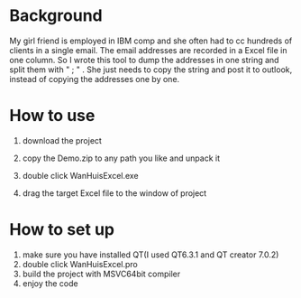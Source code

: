 # Background

My girl friend is employed in IBM comp and she often had to cc hundreds of clients in a single email. The email addresses are recorded in a Excel file in one column. So I wrote this tool to dump the addresses in one string and split them with " ; " . She just needs to copy the string and post it to outlook, instead of copying the addresses one by one.



# How to use

1. download the project

2. copy the Demo.zip to any path you like and unpack it

3. double click WanHuisExcel.exe
4. drag the target Excel file to the window of project

# How to set up

1. make sure you have installed QT(I used QT6.3.1 and QT creator 7.0.2)
2. double click WanHuisExcel.pro 
3. build the project with MSVC64bit compiler
4. enjoy the code